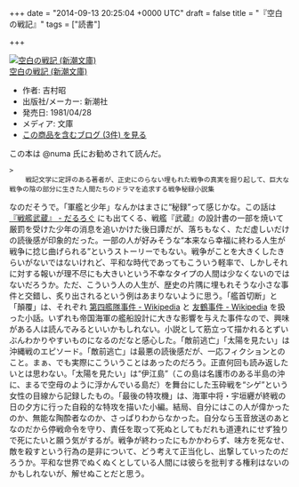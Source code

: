 
+++
date = "2014-09-13 20:25:04 +0000 UTC"
draft = false
title = "『空白の戦記』"
tags = ["読書"]

+++
<div class="hatena-asin-detail"><a href="http://www.amazon.co.jp/exec/obidos/ASIN/4101117098/bestylesnet-22/"><img src="https://images-fe.ssl-images-amazon.com/images/I/51H570R3tkL._SL160_.jpg" class="hatena-asin-detail-image" alt="空白の戦記 (新潮文庫)" title="空白の戦記 (新潮文庫)"/></a><div class="hatena-asin-detail-info"><a href="http://www.amazon.co.jp/exec/obidos/ASIN/4101117098/bestylesnet-22/">空白の戦記 (新潮文庫)</a><ul><li><span class="hatena-asin-detail-label">作者:</span> 吉村昭</li><li><span class="hatena-asin-detail-label">出版社/メーカー:</span> 新潮社</li><li><span class="hatena-asin-detail-label">発売日:</span> 1981/04/28</li><li><span class="hatena-asin-detail-label">メディア:</span> 文庫</li><li><a href="http://d.hatena.ne.jp/asin/4101117098/bestylesnet-22" target="_blank">この商品を含むブログ (3件) を見る</a></li></ul></div><div class="hatena-asin-detail-foot"></div></div>この本は @numa 氏にお勧めされて読んだ。

    >
        戦記文学に定評のある著者が、正史にのらない埋もれた戦争の真実を掘り起して、巨大な戦争の陰の部分に生きた人間たちのドラマを追求する戦争秘録小説集

    
なのだそうで。「軍艦と少年」なんかはまさに“秘録”って感じかな。この話は <a href="https://blog.daruyanagi.jp/entry/2014/01/10/105535">『戦艦武蔵』 - だるろぐ</a> にも出てくる、戦艦『武蔵』の設計書の一部を焼いて厳罰を受けた少年の消息を追いかけた後日譚だが、落ちもなく、ただ虚しいだけの読後感が印象的だった。一部の人が好みそうな“本来なら幸福に終わる人生が戦争に捻じ曲げられる”というストーリーでもない。戦争がことを大きくしたきらいがないではないけれど、平和な時代であってもこういう軽率で、しかしそれに対する報いが理不尽にも大きいという不幸なタイプの人間は少なくないのではないだろうか。ただ、こういう人の人生が、歴史の片隅に埋もれそうな小さな事件と交錯し、炙り出されるという例はあまりないように思う。「艦首切断」と「顛覆」は、それぞれ <a href="http://ja.wikipedia.org/wiki/%E7%AC%AC%E5%9B%9B%E8%89%A6%E9%9A%8A%E4%BA%8B%E4%BB%B6">第四艦隊事件 - Wikipedia</a> と <a href="http://ja.wikipedia.org/wiki/%E5%8F%8B%E9%B6%B4%E4%BA%8B%E4%BB%B6">友鶴事件 - Wikipedia</a> を扱った小話。いずれも帝国海軍の艦船設計に大きな影響を与えた事件なので、興味がある人は読んでみるといいかもしれない。小説として筋立って描かれるとずいぶんわかりやすいものになるのだなと感心した。「敵前逃亡」「太陽を見たい」は沖縄戦のエピソード。「敵前逃亡」は最悪の読後感だが、一応フィクションとのこと。まぁ、でも実際にこういうことはあったのだろう。正直何回も読み返したいとは思わない。「太陽を見たい」は“伊江島”（この島は名護市のある半島の沖に、まるで空母のように浮かんでいる島だ）を舞台にした玉砕戦を“シゲ”という女性の目線から記録したもの。「最後の特攻機」は、海軍中将・宇垣纒が終戦の日の夕方に行った自殺的な特攻を描いた小編。結局、自分にはこの人が偉かったのか、無能な陶酔者なのか、さっぱりわからなかった。自分なら玉音放送のあとなのだから停戦命令を守り、責任を取って死ぬとしてもだれも道連れにせず独りで死にたいと願う気がするが。戦争が終わったにもかかわらず、味方を死なせ、敵を殺すという行為の是非について、どう考えて正当化し、出撃していったのだろうか。平和な世界でぬくぬくとしている人間には彼らを批判する権利はないのかもしれないが、解せぬことだと思う。



